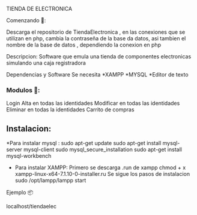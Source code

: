 
TIENDA DE ELECTRONICA

 Comenzando 🚀:

Descarga el repositorio de TiendaElectronica , en las conexiones que se utilizan en php, cambia la contraseña de la base da datos, asi tambien el nombre de la base de datos , dependiendo la conexion en php

Descripcion: Software que emula una tienda de componentes electronicas simulando una caja registradora


Dependencias y Software
Se necesita 
*XAMPP
*MYSQL
*Editor de texto

### Modulos 🔧:

Login Alta en todas las identidades
Modificar en todas las identidades
Eliminar en todas la identidades
Carrito de compras

## Instalacion:

*Para instalar mysql : sudo apt-get update
  sudo apt-get install mysql-server
  mysql-client
  sudo mysql_secure_installation
  sudo apt-get install mysql-workbench
  
 * Para instalar XAMPP: 
 Primero se descarga .run de xampp
 chmod + x xampp-linux-x64-7.1.10-0-installer.ru
 Se sigue los pasos de instalacion sudo /opt/lampp/lampp start
  
 Ejemplo 📦

localhost/tiendaelec
